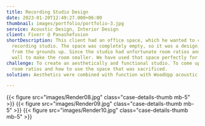 ```yaml
---
title: Recording Studio Design
date: 2023-01-20T12:49:27.000+06:00
thumbnail: images/portfolio/portfolio-3.jpg
service: Acoustic Design, Interior Design
client: Fiverr @ Panashefusion
shortDescription: This client had an office space, which he wanted to convert into a professional
  recording studio. The space was completely empty, so it was a design, which I had to come up with
  from the grounds up. Since the studio had unfortunate room ratios and thus we had to add an extra
  wall to make the room smaller. We have used that space perfectly for storage.
challenge: To create an aesthetically and functional studio. To come up with a way to correct the
  room ratios and how to use the space that was sacrificed.
solution: Aesthetics were combined with function with WoodUpp acoustic panels. The room ratios were corrected with a wall addition, which was converted into storage area.

---
```


{{< figure src="images/Render08.jpg" class="case-details-thumb mb-5" >}}
{{< figure src="images/Render09.jpg" class="case-details-thumb mb-5" >}}
{{< figure src="images/Render10.jpg" class="case-details-thumb mb-5" >}}